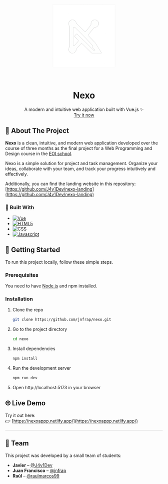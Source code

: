 <p align="center">
  <img src="./public/branding/Nx.png" alt="Nexo Logo" width="200"/>
</p>
<br />
<div align="center">
<h1 align="center">Nexo</h1>

  <p align="center">
    A modern and intuitive web application built with Vue.js ✨
    <br />
    <a href="https://nexoappp.netlify.app/">Try it now</a>
  </p>
</div>

<!-- ABOUT THE PROJECT -->
## 📖 About The Project


**Nexo** is a clean, intuitive, and modern web application developed over the course of three months as the final project for a Web Programming and Design course in the [EOI school](https://www.eoi.es/es).

Nexo is a simple solution for project and task management. Organize your ideas, collaborate with your team, and track your progress intuitively and effectively.

Additionally, you can find the landing website in this repository: [https://github.com/J4v1Dev/nexo-landing](https://github.com/J4v1Dev/nexo-landing)

### 🧰 Built With

- [![Vue][Vue.js]][Vue-url]
- [![HTML5][HTML]][HTML-url]
- [![CSS][CSS]][CSS-url]
- [![Javascript][JS]][JS-url]


## 🚀 Getting Started

To run this project locally, follow these simple steps.

### Prerequisites

You need to have [Node.js](https://nodejs.org/) and npm installed.

### Installation

1. Clone the repo
   ```bash
   git clone https://github.com/jnfrap/nexo.git
2. Go to the project directory
   ```bash
   cd nexo
3. Install dependencies
   ```bash
   npm install
4. Run the development server
   ```bash
   npm run dev
5. Open http://localhost:5173 in your browser

## 🌐 Live Demo

Try it out here:  
👉 [https://nexoappp.netlify.app/](https://nexoappp.netlify.app/)

---

## 👥 Team

This project was developed by a small team of students:

- **Javier** – [@J4v1Dev](https://github.com/J4v1Dev)  
- **Juan Francisco** – [@jnfrap](https://github.com/jnfrap)
- **Raúl** – [@raulmarcos99](https://github.com/raulmarcos99)

<!-- MARKDOWN LINKS & IMAGES -->
[Vue.js]: https://img.shields.io/badge/Vue.js-35495E?style=for-the-badge&logo=vuedotjs&logoColor=4FC08D
[Vue-url]: https://vuejs.org/
[HTML]: https://img.shields.io/badge/HTML5-E34F26?style=for-the-badge&logo=html5&logoColor=white
[HTML-url]: https://developer.mozilla.org/es/docs/Web/HTML
[CSS]: https://img.shields.io/badge/CSS3-1572B6?style=for-the-badge&logo=css3&logoColor=white
[CSS-url]: https://developer.mozilla.org/es/docs/Web/CSS
[JS]: https://img.shields.io/badge/JavaScript-F7DF1E?style=for-the-badge&logo=javascript&logoColor=black
[JS-url]: https://developer.mozilla.org/es/docs/Web/JavaScript
